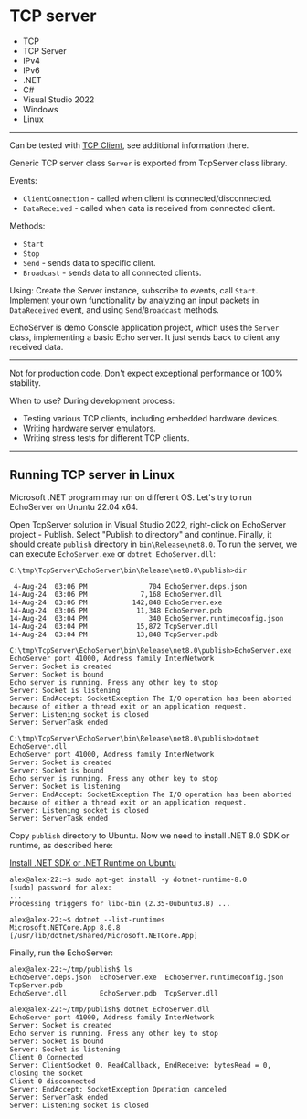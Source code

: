 # TCP server

- TCP
- TCP Server
- IPv4
- IPv6
- .NET
- C#
- Visual Studio 2022
- Windows
- Linux

---

Can be tested with [TCP Client](../TcpHexClient/), see additional information there.

Generic TCP server class `Server` is exported from TcpServer class library. 

Events:

- `ClientConnection` - called when client is connected/disconnected.
- `DataReceived` - called when data is received from connected client.

Methods:

- `Start`
- `Stop`
- `Send` - sends data to specific client.
- `Broadcast` - sends data to all connected clients.

Using: Create the Server instance, subscribe to events, call `Start`. Implement your own functionality by analyzing an input packets in `DataReceived` event, and using `Send`/`Broadcast` methods.

EchoServer is demo Console application project, which uses the `Server` class, implementing a basic Echo server. It just sends back to client any received data.

---
Not for production code. Don't expect exceptional performance or 100% stability.

When to use? During development process:
- Testing various TCP clients, including embedded hardware devices. 
- Writing hardware server emulators. 
- Writing stress tests for different TCP clients.

---
## Running TCP server in Linux

Microsoft .NET program may run on different OS. Let's try to run EchoServer on Ununtu 22.04 x64.

Open TcpServer solution in Visual Studio 2022, right-click on EchoServer project - Publish. Select "Publish to directory" and continue. Finally, it should create `publish` directory in `bin\Release\net8.0`. To run the server, we can execute `EchoServer.exe` or `dotnet EchoServer.dll`:

```
C:\tmp\TcpServer\EchoServer\bin\Release\net8.0\publish>dir
 
 4-Aug-24  03:06 PM               704 EchoServer.deps.json
14-Aug-24  03:06 PM             7,168 EchoServer.dll
14-Aug-24  03:06 PM           142,848 EchoServer.exe
14-Aug-24  03:06 PM            11,348 EchoServer.pdb
14-Aug-24  03:04 PM               340 EchoServer.runtimeconfig.json
14-Aug-24  03:04 PM            15,872 TcpServer.dll
14-Aug-24  03:04 PM            13,848 TcpServer.pdb

C:\tmp\TcpServer\EchoServer\bin\Release\net8.0\publish>EchoServer.exe
EchoServer port 41000, Address family InterNetwork
Server: Socket is created
Server: Socket is bound
Echo server is running. Press any other key to stop
Server: Socket is listening
Server: EndAccept: SocketException The I/O operation has been aborted because of either a thread exit or an application request.
Server: Listening socket is closed
Server: ServerTask ended

C:\tmp\TcpServer\EchoServer\bin\Release\net8.0\publish>dotnet EchoServer.dll
EchoServer port 41000, Address family InterNetwork
Server: Socket is created
Server: Socket is bound
Echo server is running. Press any other key to stop
Server: Socket is listening
Server: EndAccept: SocketException The I/O operation has been aborted because of either a thread exit or an application request.
Server: Listening socket is closed
Server: ServerTask ended
```

Copy `publish` directory to Ubuntu. Now we need to install .NET 8.0 SDK or runtime, as described here: 

[Install .NET SDK or .NET Runtime on Ubuntu](https://learn.microsoft.com/en-us/dotnet/core/install/linux-ubuntu-install?tabs=dotnet8&pivots=os-linux-ubuntu-2204)


```
alex@alex-22:~$ sudo apt-get install -y dotnet-runtime-8.0
[sudo] password for alex: 
...
Processing triggers for libc-bin (2.35-0ubuntu3.8) ...

alex@alex-22:~$ dotnet --list-runtimes
Microsoft.NETCore.App 8.0.8 [/usr/lib/dotnet/shared/Microsoft.NETCore.App]
```

Finally, run the EchoServer:

```
alex@alex-22:~/tmp/publish$ ls
EchoServer.deps.json  EchoServer.exe  EchoServer.runtimeconfig.json  TcpServer.pdb
EchoServer.dll        EchoServer.pdb  TcpServer.dll

alex@alex-22:~/tmp/publish$ dotnet EchoServer.dll
EchoServer port 41000, Address family InterNetwork
Server: Socket is created
Echo server is running. Press any other key to stop
Server: Socket is bound
Server: Socket is listening
Client 0 Connected
Server: ClientSocket 0. ReadCallback, EndReceive: bytesRead = 0, closing the socket
Client 0 disconnected
Server: EndAccept: SocketException Operation canceled
Server: ServerTask ended
Server: Listening socket is closed
```

